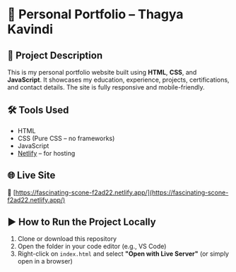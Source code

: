 # 💼 Personal Portfolio – Thagya Kavindi

## 📝 Project Description

This is my personal portfolio website built using **HTML**, **CSS**, and **JavaScript**. It showcases my education, experience, projects, certifications, and contact details. The site is fully responsive and mobile-friendly.

## 🛠️ Tools Used

- HTML
- CSS (Pure CSS – no frameworks)
- JavaScript
- [Netlify](https://www.netlify.com/) – for hosting

## 🌐 Live Site

🔗 [https://fascinating-scone-f2ad22.netlify.app/](https://fascinating-scone-f2ad22.netlify.app/)

## ▶️ How to Run the Project Locally

1. Clone or download this repository
2. Open the folder in your code editor (e.g., VS Code)
3. Right-click on `index.html` and select **"Open with Live Server"** (or simply open in a browser)

